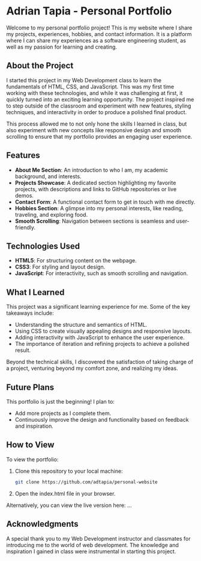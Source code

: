 # **Adrian Tapia - Personal Portfolio**

Welcome to my personal portfolio project! This is my website where I share my projects, experiences, hobbies, and contact information. It is a platform where I can share my experiences as a software engineering student, as well as my passion for learning and creating.

## **About the Project**
I started this project in my Web Development class to learn the fundamentals of HTML, CSS, and JavaScript. This was my first time working with these technologies, and while it was challenging at first, it quickly turned into an exciting learning opportunity. The project inspired me to step outside of the classroom and experiment with new features, styling techniques, and interactivity in order to produce a polished final product.

This process allowed me to not only hone the skills I learned in class, but also experiment with new concepts like responsive design and smooth scrolling to ensure that my portfolio provides an engaging user experience.

## **Features**
- **About Me Section**: An introduction to who I am, my academic background, and interests.
- **Projects Showcase**: A dedicated section highlighting my favorite projects, with descriptions and links to GitHub repositories or live demos.
- **Contact Form**: A functional contact form to get in touch with me directly.
- **Hobbies Section**: A glimpse into my personal interests, like reading, traveling, and exploring food.
- **Smooth Scrolling**: Navigation between sections is seamless and user-friendly.

## **Technologies Used**
- **HTML5**: For structuring content on the webpage.
- **CSS3**: For styling and layout design.
- **JavaScript**: For interactivity, such as smooth scrolling and navigation.

## **What I Learned**
This project was a significant learning experience for me. Some of the key takeaways include:
- Understanding the structure and semantics of HTML.
- Using CSS to create visually appealing designs and responsive layouts.
- Adding interactivity with JavaScript to enhance the user experience.
- The importance of iteration and refining projects to achieve a polished result.

Beyond the technical skills, I discovered the satisfaction of taking charge of a project, venturing beyond my comfort zone, and realizing my ideas.

## **Future Plans**
This portfolio is just the beginning! I plan to:
- Add more projects as I complete them.
- Continuously improve the design and functionality based on feedback and inspiration.

## **How to View**
To view the portfolio:
1. Clone this repository to your local machine:
   ```bash
   git clone https://github.com/adtapia/personal-website
2. Open the index.html file in your browser.

Alternatively, you can view the live version here: ...

## **Acknowledgments**
A special thank you to my Web Development instructor and classmates for introducing me to the world of web development. The knowledge and inspiration I gained in class were instrumental in starting this project.
